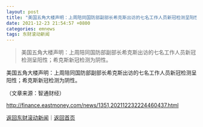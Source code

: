 ```yaml
---
layout: post
title: "美国五角大楼声明：上周陪同国防部副部长希克斯出访的七名工作人员新冠检测呈阳性"
date: 2021-12-23 21:54:57 +0800
categories: emnews
tags: 东财滚动新闻
---
```

> 美国五角大楼声明：上周陪同国防部副部长希克斯出访的七名工作人员新冠检测呈阳性；希克斯新冠检测为阴性。

<p>美国五角大楼声明：上周陪同国防部副部长希克斯出访的七名工作人员新冠检测呈阳性；希克斯新冠检测为阴性。</p><p class="em_media">（文章来源：智通财经）</p>

<http://finance.eastmoney.com/news/1351,202112232224460437.html>

[返回东财滚动新闻](//finews.withounder.com/emnews/)｜[返回首页](//finews.withounder.com/)